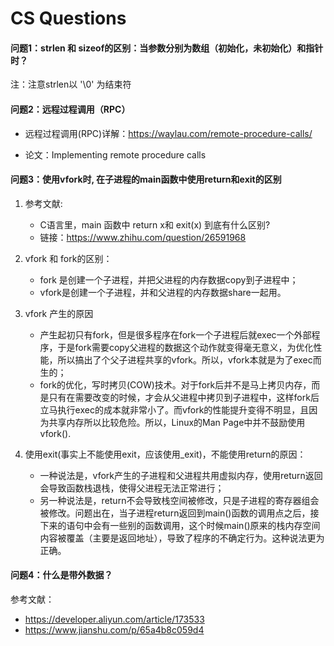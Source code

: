 # CS Questions



#### 问题1：strlen 和 sizeof的区别：当参数分别为数组（初始化，未初始化）和指针时？

注：注意strlen以 '\0' 为结束符




#### 问题2：远程过程调用（RPC）

- 远程过程调用(RPC)详解：https://waylau.com/remote-procedure-calls/

- 论文：Implementing remote procedure calls

  

#### 问题3：使用vfork时, 在子进程的main函数中使用return和exit的区别

1. 参考文献:
   - C语言里，main 函数中 return x和 exit(x) 到底有什么区别?
   - 链接：https://www.zhihu.com/question/26591968
&emsp;

2. vfork 和 fork的区别：
   - fork 是创建一个子进程，并把父进程的内存数据copy到子进程中；
   -  vfork是创建一个子进程，并和父进程的内存数据share一起用。
&emsp;

3. vfork 产生的原因
   - 产生起初只有fork，但是很多程序在fork一个子进程后就exec一个外部程序，于是fork需要copy父进程的数据这个动作就变得毫无意义，为优化性能，所以搞出了个父子进程共享的vfork。所以，vfork本就是为了exec而生的；
   -  fork的优化，写时拷贝(COW)技术。对于fork后并不是马上拷贝内存，而是只有在需要改变的时候，才会从父进程中拷贝到子进程中，这样fork后立马执行exec的成本就非常小了。而vfork的性能提升变得不明显，且因为共享内存所以比较危险。所以，Linux的Man Page中并不鼓励使用vfork().
&emsp;

4. 使用exit(事实上不能使用exit，应该使用_exit)，不能使用return的原因：
   - 一种说法是，vfork产生的子进程和父进程共用虚拟内存，使用return返回会导致函数栈退栈，使得父进程无法正常进行；
   - 另一种说法是，return不会导致栈空间被修改，只是子进程的寄存器组会被修改。问题出在，当子进程return返回到main()函数的调用点之后，接下来的语句中会有一些别的函数调用，这个时候main()原来的栈内存空间内容被覆盖（主要是返回地址），导致了程序的不确定行为。这种说法更为正确。
&emsp;

#### 问题4：什么是带外数据？

参考文献：

- https://developer.aliyun.com/article/173533
- https://www.jianshu.com/p/65a4b8c059d4

